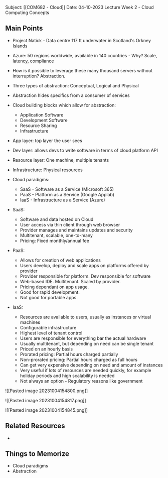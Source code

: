 Subject: [[COM682 - Cloud]]
Date: 04-10-2023
Lecture Week 2 - Cloud Computing Concepts

## Main Points
- Project Natick - Data centre 117 ft underwater in Scotland's Orkney Islands
- Azure: 50 regions worldwide, available in 140 countries - Why? Scale, latency, compliance
- How is it possible to leverage these many thousand servers without interruption? Abstraction.
- Three types of abstraction: Conceptual, Logical and Physical
- Abstraction hides specifics from a consumer of services

- Cloud building blocks which allow for abstraction:
	- Application Software
	- Development Software
	- Resource Sharing
	- Infrastructure
- App layer: top layer the user sees
- Dev layer: allows devs to write software in terms of cloud platform API
- Resource layer: One machine, multiple tenants
- Infrastructure: Physical resources

- Cloud paradigms:
	- SaaS - Software as a Service (Microsoft 365)
	- PaaS - Platform as a Service (Google Applab)
	- IaaS - Infrastructure as a Service (Azure)

- SaaS:
	- Software and data hosted on Cloud
	- User access via thin client through web browser
	- Provider manages and maintains updates and security
	- Multitenant, scalable, one-to-many
	- Pricing: Fixed monthly/annual fee

- PaaS:
	- Allows for creation of web applications
	- Users develop, deploy and scale apps on platforms offered by provider
	- Provider responsible for platform. Dev responsible for software
	- Web-based IDE. Multitenant. Scaled by provider.
	- Pricing dependant on app usage.
	- Good for rapid development.
	- Not good for portable apps.

- IaaS:
	- Resources are available to users, usually as instances or virtual machines
	- Configurable infrastructure
	- Highest level of tenant control
	- Users are responsible for everything bar the actual hardware
	- Usually multitenant, but depending on need can be single tenant
	- Priced on an hourly basis
	- Prorated pricing: Partial hours charged partially
	- Non-prorated pricing: Partial hours charged as full hours
	- Can get very expensive depending on need and amount of instances
	- Very useful if lots of resources are needed quickly, for example holiday periods and high scalability is needed
	- Not always an option - Regulatory reasons like government

![[Pasted image 20231004154800.png]]

![[Pasted image 20231004154817.png]]

![[Pasted image 20231004154845.png]]

## Related Resources
- 

## Things to Memorize
- Cloud paradigms
- Abstraction